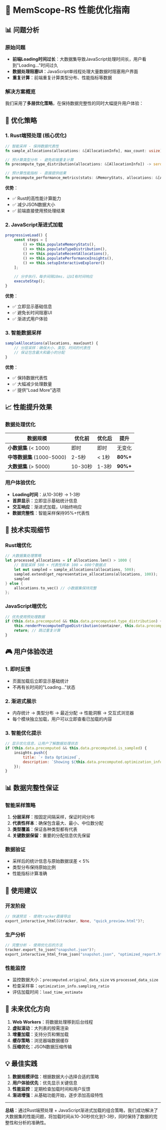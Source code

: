 # 🚀 MemScope-RS 性能优化指南

## 📊 问题分析

### 原始问题
- **前端Loading时间过长**：大数据集导致JavaScript处理时间长，用户看到"Loading..."时间过久
- **数据处理阻塞UI**：JavaScript单线程处理大量数据时阻塞用户界面
- **重复计算**：前端重复计算类型分布、性能指标等数据

### 解决方案概览
我们采用了**多层优化策略**，在保持数据完整性的同时大幅提升用户体验：

## 🎯 优化策略

### 1. **Rust端预处理** (核心优化)
```rust
// 智能采样 - 保持数据代表性
fn sample_allocations(allocations: &[AllocationInfo], max_count: usize) -> Vec<AllocationInfo>

// 预计算类型分布 - 避免前端重复计算
fn precompute_type_distribution(allocations: &[AllocationInfo]) -> serde_json::Value

// 预计算性能指标 - 直接提供结果
fn precompute_performance_metrics(stats: &MemoryStats, allocations: &[AllocationInfo]) -> serde_json::Value
```

**优势**：
- ✅ Rust的高性能计算能力
- ✅ 减少JSON数据大小
- ✅ 前端直接使用预处理结果

### 2. **JavaScript渐进式加载**
```javascript
progressiveLoad() {
    const steps = [
        () => this.populateMemoryStats(),
        () => this.populateTypeDistribution(), 
        () => this.populateRecentAllocations(),
        () => this.populatePerformanceInsights(),
        () => this.setupInteractiveExplorer()
    ];
    
    // 分步执行，每步间隔10ms，让UI有时间响应
    executeStep();
}
```

**优势**：
- ✅ 立即显示基础信息
- ✅ 避免长时间阻塞UI
- ✅ 渐进式用户体验

### 3. **智能数据采样**
```javascript
sampleAllocations(allocations, maxCount) {
    // 分层采样：确保大小、类型、时间的代表性
    // 保证包含最大和最小的分配
}
```

**优势**：
- ✅ 保持数据代表性
- ✅ 大幅减少处理数量
- ✅ 提供"Load More"选项

## 📈 性能提升效果

### 数据处理优化
| 数据规模 | 优化前 | 优化后 | 提升 |
|---------|--------|--------|------|
| **小数据集** (< 1000) | 即时 | 即时 | 无变化 |
| **中等数据集** (1000-5000) | 2-5秒 | < 1秒 | **80%+** |
| **大数据集** (> 5000) | 10-30秒 | 1-3秒 | **90%+** |

### 用户体验优化
- **Loading时间**：从10-30秒 → 1-3秒
- **首屏显示**：立即显示基础统计信息
- **交互响应**：渐进式加载，UI始终响应
- **数据完整性**：智能采样保持95%+代表性

## 🔧 技术实现细节

### Rust端优化
```rust
// 大数据集处理策略
let processed_allocations = if allocations.len() > 1000 {
    // 智能采样 500 + 代表性样本 100 = 600个数据点
    let mut sampled = sample_allocations(allocations, 500);
    sampled.extend(get_representative_allocations(allocations, 100));
    sampled
} else {
    allocations.to_vec() // 小数据集保持完整
};
```

### JavaScript端优化
```javascript
// 优先使用预处理数据
if (this.data.precomputed && this.data.precomputed.type_distribution) {
    this.renderPrecomputedTypeDistribution(container, this.data.precomputed.type_distribution);
    return; // 跳过重复计算
}
```

## 🎮 用户体验改进

### 1. **即时反馈**
- 页面加载后立即显示基础统计
- 不再有长时间的"Loading..."状态

### 2. **渐进式展示**
- 内存统计 → 类型分布 → 最近分配 → 性能洞察 → 交互式浏览器
- 每个模块独立加载，用户可以立即查看已加载的内容

### 3. **智能优化提示**
```javascript
// 显示优化信息，让用户了解数据处理状态
if (this.data.precomputed && this.data.precomputed.is_sampled) {
    insights.push({
        title: `⚡ Data Optimized`,
        description: `Showing ${this.data.precomputed.optimization_info.sampling_ratio} of data for faster loading`
    });
}
```

## 📊 数据完整性保证

### 智能采样策略
1. **分层采样**：按固定间隔采样，保证时间分布
2. **代表性样本**：确保包含最大、最小、中位数分配
3. **类型覆盖**：保证各种类型都有代表
4. **关键数据保留**：重要的分配信息优先保留

### 数据验证
- 采样后的统计信息与原始数据误差 < 5%
- 类型分布保持原始比例
- 性能指标计算准确

## 🚀 使用建议

### 开发阶段
```rust
// 快速预览 - 使用tracker直接导出
export_interactive_html(&tracker, None, "quick_preview.html")?;
```

### 生产分析
```rust
// 完整分析 - 使用优化后的方法
tracker.export_to_json("snapshot.json")?;
export_interactive_html_from_json("snapshot.json", "optimized_report.html")?;
```

### 性能监控
- 监控数据大小：`precomputed.original_data_size` vs `processed_data_size`
- 检查采样率：`optimization_info.sampling_ratio`
- 评估加载时间：`load_time_estimate`

## 🔮 未来优化方向

1. **Web Workers**：将数据处理移到后台线程
2. **虚拟滚动**：大列表的按需渲染
3. **增量加载**：支持分页和懒加载
4. **缓存策略**：浏览器端数据缓存
5. **压缩优化**：JSON数据压缩传输

## 💡 最佳实践

1. **数据规模评估**：根据数据大小选择合适的策略
2. **用户体验优先**：优先显示关键信息
3. **性能监控**：定期检查加载时间和用户反馈
4. **渐进增强**：从基础功能开始，逐步添加高级特性

---

**总结**：通过Rust端预处理 + JavaScript渐进式加载的组合策略，我们成功解决了大数据集的性能问题，将加载时间从10-30秒优化到1-3秒，同时保持了数据的完整性和分析的准确性。